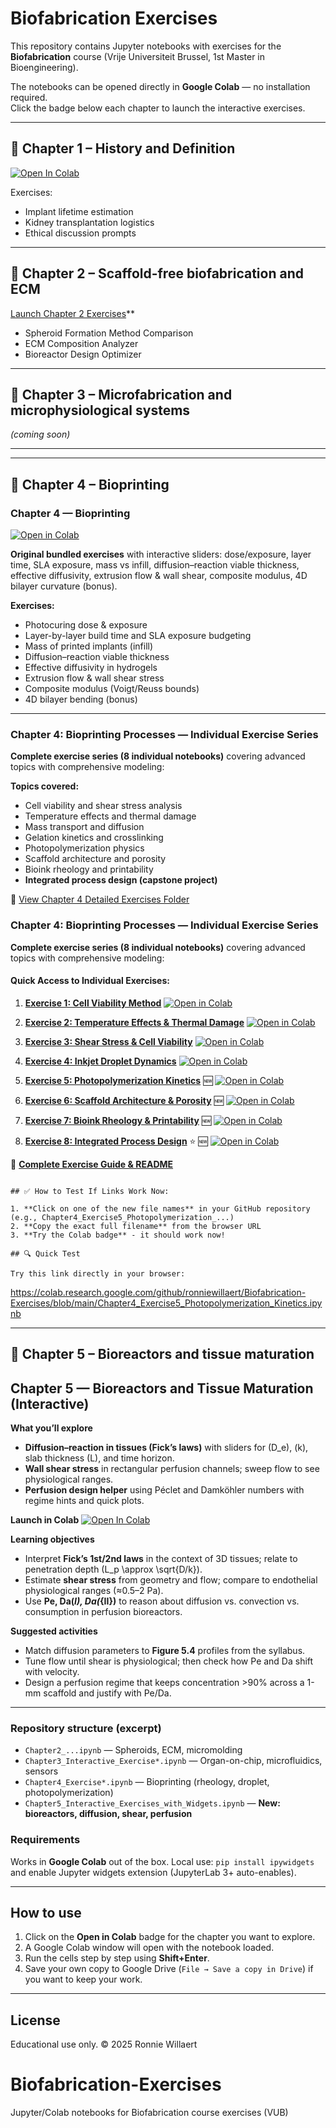 # Biofabrication Exercises

This repository contains Jupyter notebooks with exercises for the **Biofabrication** course (Vrije Universiteit Brussel, 1st Master in Bioengineering).

The notebooks can be opened directly in **Google Colab** — no installation required.  
Click the badge below each chapter to launch the interactive exercises.

---

## 📘 Chapter 1 – History and Definition
[![Open In Colab](https://colab.research.google.com/assets/colab-badge.svg)](
https://colab.research.google.com/github/ronniewillaert/Biofabrication-Exercises/blob/main/Chapter1_Exercises_Starter.ipynb)

Exercises:
- Implant lifetime estimation
- Kidney transplantation logistics
- Ethical discussion prompts

---

## 📘 Chapter 2 – Scaffold-free biofabrication and ECM
[Launch Chapter 2 Exercises](https://colab.research.google.com/github/ronniewillaert/Biofabrication-Exercises/blob/main/Chapter2_Exercises_Starter.ipynb)**
- Spheroid Formation Method Comparison
- ECM Composition Analyzer
- Bioreactor Design Optimizer

---

## 📘 Chapter 3 – Microfabrication and microphysiological systems
*(coming soon)*

---

---

## 📘 Chapter 4 – Bioprinting

### Chapter 4 — Bioprinting

[![Open in Colab](https://colab.research.google.com/assets/colab-badge.svg)](https://colab.research.google.com/github/ronniewillaert/Biofabrication-Exercises/blob/main/Chapter4_Interactive_Exercises_v3.ipynb)

**Original bundled exercises** with interactive sliders: dose/exposure, layer time, SLA exposure, mass vs infill, diffusion–reaction viable thickness, effective diffusivity, extrusion flow & wall shear, composite modulus, 4D bilayer curvature (bonus).

**Exercises:**
- Photocuring dose & exposure
- Layer-by-layer build time and SLA exposure budgeting
- Mass of printed implants (infill)
- Diffusion–reaction viable thickness
- Effective diffusivity in hydrogels
- Extrusion flow & wall shear stress
- Composite modulus (Voigt/Reuss bounds)
- 4D bilayer bending (bonus)

---

### Chapter 4: Bioprinting Processes — Individual Exercise Series

**Complete exercise series (8 individual notebooks)** covering advanced topics with comprehensive modeling:

**Topics covered:**
- Cell viability and shear stress analysis
- Temperature effects and thermal damage
- Mass transport and diffusion
- Gelation kinetics and crosslinking
- Photopolymerization physics
- Scaffold architecture and porosity
- Bioink rheology and printability
- **Integrated process design (capstone project)**

📂 [View Chapter 4 Detailed Exercises Folder](./Chapter4_Python_Exercises/)

### Chapter 4: Bioprinting Processes — Individual Exercise Series

**Complete exercise series (8 individual notebooks)** covering advanced topics with comprehensive modeling:

#### Quick Access to Individual Exercises:

1. **[Exercise 1: Cell Viability Method](./Chapter4_Exercise1_Method_Comparison.ipynb)** [![Open in Colab](https://colab.research.google.com/assets/colab-badge.svg)](https://colab.research.google.com/github/ronniewillaert/Biofabrication-Exercises/blob/main/Chapter4_Exercise1_Method_Comparison.ipynb)

2. **[Exercise 2: Temperature Effects & Thermal Damage](./Chapter4_Exercise2_Temperature_Thermal_Effects.ipynb)** [![Open in Colab](https://colab.research.google.com/assets/colab-badge.svg)](https://colab.research.google.com/github/ronniewillaert/Biofabrication-Exercises/blob/main/Chapter4_Exercise2_Temperature_Thermal_Effects.ipynb)

3. **[Exercise 3: Shear Stress & Cell Viability](./Chapter4_Exercise3_Shear_Stress_Cell_Viability.ipynb)** [![Open in Colab](https://colab.research.google.com/assets/colab-badge.svg)](https://colab.research.google.com/github/ronniewillaert/Biofabrication-Exercises/blob/main/Chapter4_Exercise3_Shear_Stress_Cell_Viability.ipynb)

4. **[Exercise 4: Inkjet Droplet Dynamics](./Chapter4_Exercise4_Inkjet_Droplet_Dynamics.ipynb)** [![Open in Colab](https://colab.research.google.com/assets/colab-badge.svg)](https://colab.research.google.com/github/ronniewillaert/Biofabrication-Exercises/blob/main/Chapter4_Exercise4_Inkjet_Droplet_Dynamics.ipynb)

5. **[Exercise 5: Photopolymerization Kinetics](./Chapter4_Exercise5_Photopolymerization_Kinetics.ipynb)** 🆕 [![Open in Colab](https://colab.research.google.com/assets/colab-badge.svg)](https://colab.research.google.com/github/ronniewillaert/Biofabrication-Exercises/blob/main/Chapter4_Exercise5_Photopolymerization_Kinetics.ipynb)

6. **[Exercise 6: Scaffold Architecture & Porosity](./Chapter4_Exercise6_Scaffold_Architecture_Porosity.ipynb)** 🆕 [![Open in Colab](https://colab.research.google.com/assets/colab-badge.svg)](https://colab.research.google.com/github/ronniewillaert/Biofabrication-Exercises/blob/main/Chapter4_Exercise6_Scaffold_Architecture_Porosity.ipynb)

7. **[Exercise 7: Bioink Rheology & Printability](./Chapter4_Exercise7_Bioink_Rheology_Printability.ipynb)** 🆕 [![Open in Colab](https://colab.research.google.com/assets/colab-badge.svg)](https://colab.research.google.com/github/ronniewillaert/Biofabrication-Exercises/blob/main/Chapter4_Exercise7_Bioink_Rheology_Printability.ipynb)

8. **[Exercise 8: Integrated Process Design](./Chapter4_Exercise8_Integrated_Process_Design.ipynb)** ⭐ 🆕 [![Open in Colab](https://colab.research.google.com/assets/colab-badge.svg)](https://colab.research.google.com/github/ronniewillaert/Biofabrication-Exercises/blob/main/Chapter4_Exercise8_Integrated_Process_Design.ipynb)

📖 **[Complete Exercise Guide & README](./README_Chapter4_Exercises.md)**
```

## ✅ How to Test If Links Work Now:

1. **Click on one of the new file names** in your GitHub repository (e.g., Chapter4_Exercise5_Photopolymerization_...)
2. **Copy the exact full filename** from the browser URL
3. **Try the Colab badge** - it should work now!

## 🔍 Quick Test

Try this link directly in your browser:
```
https://colab.research.google.com/github/ronniewillaert/Biofabrication-Exercises/blob/main/Chapter4_Exercise5_Photopolymerization_Kinetics.ipynb

---

## 📘 Chapter 5 – Bioreactors and tissue maturation
## Chapter 5 — Bioreactors and Tissue Maturation (Interactive)

**What you’ll explore**
- **Diffusion–reaction in tissues (Fick’s laws)** with sliders for \(D_e\), \(k\), slab thickness \(L\), and time horizon.
- **Wall shear stress** in rectangular perfusion channels; sweep flow to see physiological ranges.
- **Perfusion design helper** using Péclet and Damköhler numbers with regime hints and quick plots.

**Launch in Colab**
[![Open In Colab](https://colab.research.google.com/assets/colab-badge.svg)](
https://colab.research.google.com/github/ronniewillaert/Biofabrication-Exercises/blob/main/Chapter5_Interactive_Exercises_with_Widgets.ipynb)

**Learning objectives**
- Interpret **Fick’s 1st/2nd laws** in the context of 3D tissues; relate to penetration depth \(L_p \approx \sqrt{D/k}\).
- Estimate **shear stress** from geometry and flow; compare to endothelial physiological ranges (≈0.5–2 Pa).
- Use **Pe, Da\(_I\), Da\(_{II}\)** to reason about diffusion vs. convection vs. consumption in perfusion bioreactors.

**Suggested activities**
- Match diffusion parameters to **Figure 5.4** profiles from the syllabus.
- Tune flow until shear is physiological; then check how Pe and Da shift with velocity.
- Design a perfusion regime that keeps concentration >90% across a 1-mm scaffold and justify with Pe/Da.

---

### Repository structure (excerpt)
- `Chapter2_...ipynb` — Spheroids, ECM, micromolding
- `Chapter3_Interactive_Exercise*.ipynb` — Organ-on-chip, microfluidics, sensors
- `Chapter4_Exercise*.ipynb` — Bioprinting (rheology, droplet, photopolymerization)
- `Chapter5_Interactive_Exercises_with_Widgets.ipynb` — **New: bioreactors, diffusion, shear, perfusion**

### Requirements
Works in **Google Colab** out of the box. Local use: `pip install ipywidgets` and enable Jupyter widgets extension (JupyterLab 3+ auto-enables).



---

## How to use
1. Click on the **Open in Colab** badge for the chapter you want to explore.  
2. A Google Colab window will open with the notebook loaded.  
3. Run the cells step by step using **Shift+Enter**.  
4. Save your own copy to Google Drive (`File → Save a copy in Drive`) if you want to keep your work.  

---

## License
Educational use only. © 2025 Ronnie Willaert
# Biofabrication-Exercises
Jupyter/Colab notebooks for Biofabrication course exercises (VUB)
